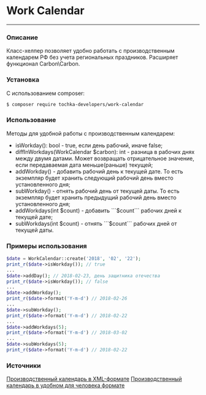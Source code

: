 # Work Calendar
---
### Описание
Класс-хелпер позволяет удобно работать с производственным календарем РФ без учета региональных праздников. Расширяет функционал Carbon\Carbon.
### Установка
С использованием composer:
```sh
$ composer require tochka-developers/work-calendar
```
### Использование
Методы для удобной работы с производственным календарем:
* isWorkday(): bool - true, если день рабочий, иначе false;
* diffInWorkdays(WorkCalendar $carbon): int - разница в рабочих днях между двумя датами. Может возвращать отрицательное значение, если передаваемая дата меньше(раньше) текущей;
* addWorkday() - добавить рабочий день к текущей дате. То есть экземпляр будет хранить следующий рабочий день вместо установленного дня;
* subWorkday() - отнять рабочий день от текущей даты. То есть экземпляр будет хранить предыдущий рабочий день вместо установленного дня;
* addWorkdays(int $count) - добавить ```$count``` рабочих дней к текущей дате;
* subWorkdays(int $count) - отнять ```$count``` рабочих дней от текущей даты.
### Примеры использования
```php
$date = WorkCalendar::create('2018', '02', '22');
print_r($date->isWorkday()); // true
...
$date->addDay(); // 2018-02-23, день защитника отечества
print_r($date->isWorkday()); // false
...
$date->addWorkday();
print_r($date->format('Y-m-d') // 2018-02-26
...
$date->subWorkday();
print_r($date->format('Y-m-d') // 2018-02-22
...
$date->addWorkdays(5);
print_r($date->format('Y-m-d') // 2018-03-02
...
$date->subWorkdays(5);
print_r($date->format('Y-m-d') // 2018-02-22
```
### Источники
[Производственный календарь в XML-формате](http://xmlcalendar.ru/)
[Производственный календарь в удобном для человека формате](http://www.consultant.ru/law/ref/calendar/proizvodstvennye/2018/)    